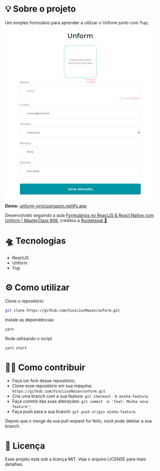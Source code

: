 # 💡 Sobre o projeto

Um simples formulário para aprender a utilizar o Unform junto com Yup;

![demo](./readme\demo.png)

**Demo:** [unform-viniciusmazon.netlify.app](https://unform-viniciusmazon.netlify.app/)

Desenvolvido seguindo a aula  [Formulários no ReactJS & React Native com Unform | MasterClass #06](https://www.youtube.com/watch?v=P65RJTTqkN4&list=WL&index=5&t=329s), créditos a [Rocketseat 🚀](https://github.com/Rocketseat)



# 🛸 Tecnologias

* ReactJS
* Unform
* Yup



# ⚙️ Como utilizar

Clone o repositório:

```bash
git clone https://github.com/ViniciusMazon/unform.git
```

Instale as dependências:

```bash
yarn
```

Rode utilizando o script

```bash
yarn start
```



# 🖖🏻 Como contribuir

- Faça um fork desse repositório;
- Clone esse repositório em sua máquina: `https://github.com/ViniciusMazon/unform.git`
- Cria uma branch com a sua feature: `git checkout -b minha-feature`;
- Faça commit das suas alterações: `git commit -m 'feat: Minha nova feature'`;
- Faça push para a sua branch: `git push origin minha-feature`.

Depois que o merge da sua pull request for feito, você pode deletar a sua branch.



# 📝 Licença

Esse projeto está sob a licença MIT. Veja o arquivo LICENSE para mais detalhes.
